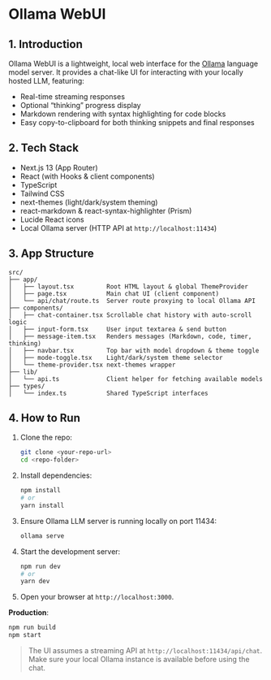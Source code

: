 # Ollama WebUI

## 1. Introduction

Ollama WebUI is a lightweight, local web interface for the [Ollama](https://ollama.com) language model server. It provides a chat-like UI for interacting with your locally hosted LLM, featuring:
  - Real-time streaming responses
  - Optional “thinking” progress display
  - Markdown rendering with syntax highlighting for code blocks
  - Easy copy-to-clipboard for both thinking snippets and final responses

## 2. Tech Stack

- Next.js 13 (App Router)
- React (with Hooks & client components)
- TypeScript
- Tailwind CSS
- next-themes (light/dark/system theming)
- react-markdown & react-syntax-highlighter (Prism)
- Lucide React icons
- Local Ollama server (HTTP API at `http://localhost:11434`)

## 3. App Structure

```
src/
├── app/
│   ├── layout.tsx         Root HTML layout & global ThemeProvider
│   ├── page.tsx           Main chat UI (client component)
│   └── api/chat/route.ts  Server route proxying to local Ollama API
├── components/
│   ├── chat-container.tsx Scrollable chat history with auto-scroll logic
│   ├── input-form.tsx     User input textarea & send button
│   ├── message-item.tsx   Renders messages (Markdown, code, timer, thinking)
│   ├── navbar.tsx         Top bar with model dropdown & theme toggle
│   ├── mode-toggle.tsx    Light/dark/system theme selector
│   └── theme-provider.tsx next-themes wrapper
├── lib/
│   └── api.ts             Client helper for fetching available models
├── types/
│   └── index.ts           Shared TypeScript interfaces
```

## 4. How to Run

1. Clone the repo:
   ```bash
   git clone <your-repo-url>
   cd <repo-folder>
   ```

2. Install dependencies:
   ```bash
   npm install
   # or
   yarn install
   ```

3. Ensure Ollama LLM server is running locally on port 11434:
   ```bash
   ollama serve
   ```

4. Start the development server:
   ```bash
   npm run dev
   # or
   yarn dev
   ```

5. Open your browser at `http://localhost:3000`.

**Production**:
```bash
npm run build
npm start
```

> The UI assumes a streaming API at `http://localhost:11434/api/chat`. Make sure your local Ollama instance is available before using the chat.
